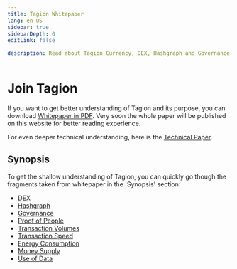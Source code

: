 ```yaml
---
title: Tagion Whitepaper
lang: en-US
sidebar: true
sidebarDepth: 0
editLink: false

description: Read about Tagion Currency, DEX, Hashgraph and Governance. Tagion is a decentralized monetary system with basic banking services built-in. We aim to create an infrastructure to unify cryptocurrencies into one interconnected system.
---
```


# Join Tagion

If you want to get better understanding of Tagion and its purpose, you can download [Whitepaper in PDF](/tagionwhitepaper.pdf). Very soon the whole paper will be published on this website for better reading experience.

For even deeper technical understanding, here is the [Technical Paper](/tagiontechpaper.pdf).

## Synopsis

To get the shallow understanding of Tagion, you can quickly go though the fragments taken from whitepaper in the 'Synopsis' section:

- [DEX](/whitepaper/synopsis/dex.md)
- [Hashgraph](/whitepaper/synopsis/consensus.md)
- [Governance](/whitepaper/synopsis/governance.md)
- [Proof of People](/whitepaper/synopsis/proof-of-people.md)
- [Transaction Volumes](/whitepaper/synopsis/transaction-volumes.md)
- [Transaction Speed](/whitepaper/synopsis/transaction-speed.md)
- [Energy Consumption](/whitepaper/synopsis/energy-consumption.md)
- [Money Supply](/whitepaper/synopsis/money-supply.md)
- [Use of Data](/whitepaper/synopsis/use-of-data.md)
